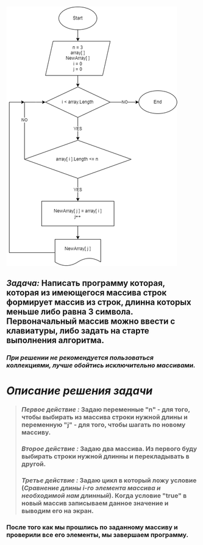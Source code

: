 ![](https://github.com/Kirill-Geek/Controle_Work/blob/main/Cxema.png?raw=true)


## ***Задача:*** Написать программу которая, которая из имеющегося массива строк формирует массив из строк, длинна которых меньше либо равна 3 символа. Первоначальный массив можно ввести с клавиатуры, либо задать на старте выполнения алгоритма.

### *При решении не рекомендуется пользоваться коллекциями, лучше обойтись исключительно массивами.*

# ***Описание решения задачи***

>### *Первое действие :* Задаю переменные "n" - для того, чтобы выбирать из массива строки нужной длины и переменную "j" - для того, чтобы шагать по новому массиву. 
> ### ***Второе действие :*** Задаю два массива. Из первого буду выбирать строки нужной длинны и перекладывать в другой.
> ### ***Третье действие :*** Задаю цикл в который ложу условие (*Сравнение длины i-го элемента массива и необходимой нам длинный*). Когда условие "true" в новый массив записываем данное значение и выводим его на экран.
 
### После того как мы прошлись по заданному массиву и проверили все его элементы, мы завершаем программу.

